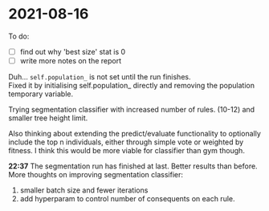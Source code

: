 # 2021-08-16
To  do:
- [ ] find out why 'best size' stat is 0
- [ ] write more notes on the report

Duh... `self.population_` is not set until the run finishes.  
Fixed it by initialising self.population_ directly and removing the population temporary variable. 

Trying segmentation classifier with increased number of rules. (10-12) and smaller tree height limit.

Also thinking about extending the predict/evaluate functionality to optionally include the top n individuals, either through simple vote or weighted by fitness.  I think this would be more viable for classifier than gym though.

**22:37** The segmentation run has finished at last.  Better results than before.
More thoughts on improving segmentation classifier:
1. smaller batch size and fewer iterations
2. add hyperparam to control number of consequents on each rule.

